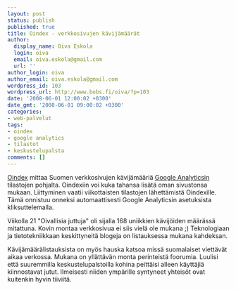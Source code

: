 ```yaml
---
layout: post
status: publish
published: true
title: Oindex - verkkosivujen kävijämäärät
author:
  display_name: Oiva Eskola
  login: oiva
  email: oiva.eskola@gmail.com
  url: ''
author_login: oiva
author_email: oiva.eskola@gmail.com
wordpress_id: 103
wordpress_url: http://www.bobs.fi/oiva/?p=103
date: '2008-06-01 12:00:02 +0300'
date_gmt: '2008-06-01 09:00:02 +0300'
categories:
- web-palvelut
tags:
- oindex
- google analytics
- tilastot
- keskustelupalsta
comments: []
---
```

<p><a href="http://www.oindex.fi/">Oindex</a> mittaa Suomen verkkosivujen kävijämääriä <a href="https://www.google.com/analytics/">Google Analyticsin</a> tilastojen pohjalta. Oindexiin voi kuka tahansa lisätä oman sivustonsa mukaan. Liittyminen vaatii viikottaisten tilastojen lähettämistä Oindexille. Tämä onnistuu onneksi automaattisesti Google Analyticsin asetuksista kliksuttelemalla.</p>
<p>Viikolla 21 "Oivallisia juttuja" oli sijalla 168 uniikkien kävijöiden määrässä mitattuna. Kovin montaa verkkosivua ei siis vielä ole mukana ;)  Teknologiaan ja tietotekniikkaan keskittyneitä blogeja on listauksessa mukana kahdeksan.</p>
<p>Kävijämäärälistauksista on myös hauska katsoa missä suomalaiset viettävät aikaa verkossa. Mukana on yllättävän monta perinteistä foorumia. Luulisi että suuremmilla keskustelupalstoilla kohina peittäisi alleen käyttäjiä kiinnostavat jutut. Ilmeisesti niiden ympärille syntyneet yhteisöt ovat kuitenkin hyvin tiiviitä.</p>
